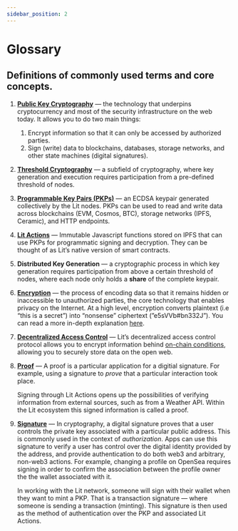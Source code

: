 ```yaml
---
sidebar_position: 2
---
```


# Glossary

## Definitions of commonly used terms and core concepts.

1. **[Public Key Cryptography](/Introduction/whatIsLitProtocol#decentralized-cryptography)** — the technology that underpins cryptocurrency and most of the security infrastructure on the web today. It allows you to do two main things:
    1. Encrypt information so that it can only be accessed by authorized parties.
    2. Sign (write) data to blockchains, databases, storage networks, and other state machines (digital signatures).
2. **[Threshold Cryptography](/Introduction/howItWorks#threshold-cryptography)** — a subfield of cryptography, where key generation and execution requires participation from a pre-defined threshold of nodes. 
3. **[Programmable Key Pairs (PKPs)](/coreConcepts/LitActionsAndPKPs/PKPs#what-are-programmable-key-pairs-pkps)** — an ECDSA keypair generated collectively by the Lit nodes. PKPs can be used to read and write data across blockchains (EVM, Cosmos, BTC), storage networks (IPFS, Ceramic), and HTTP endpoints.
4. **[Lit Actions](/coreConcepts/LitActionsAndPKPs/litActions#what-are-lit-actions)** — Immutable Javascript functions stored on IPFS that can use PKPs for programmatic signing and decryption. They can be thought of as Lit’s native version of smart contracts.
5. **Distributed Key Generation** — a cryptographic process in which key generation requires participation from above a certain threshold of nodes, where each node only holds a ******share****** of the complete keypair.
6. **[Encryption](/SDK/Explanation/encryption)** — the process of encoding data so that it remains hidden or inaccessible to unauthorized parties, the core technology that enables privacy on the Internet. At a high level, encryption converts plaintext (i.e “this is a secret”) into “nonsense” ciphertext (”e5sVVb#bn332J”). You can read a more in-depth explanation [here](https://www.cloudflare.com/learning/ssl/what-is-encryption/).
7. **[Decentralized Access Control](/coreConcepts/accessControl/intro)** — Lit’s decentralized access control protocol allows you to encrypt information behind [on-chain conditions](https://developer.litprotocol.com/coreConcepts/accessControl/intro), allowing you to securely store data on the open web.
8. **[Proof](/coreConcepts/LitActionsAndPKPs/litActions#proofs)** — A proof is a particular application for a digitial signature. For example, using a signature to *prove* that a particular interaction took place.
    
    Signing through Lit Actions opens up the possibilities of verifying information from external sources, such as from a Weather API. Within the Lit ecosystem this signed information is called a proof.
    
9. **[Signature](/coreConcepts/LitActionsAndPKPs/litActions#signing)** — In cryptography, a digital signature proves that a user controls the private key associated with a particular public address. This is commonly used in the context of *authorization*. Apps can use this signature to verify a user has control over the digital identity provided by the address, and provide authentication to do both web3 and arbitrary, non-web3 actions. For example, changing a profile on OpenSea requires signing in order to confirm the association between the profile owner the the wallet associated with it.
    
    In working with the Lit network, someone will sign with their wallet when they want to mint a PKP. That is a transaction signature — where someone is sending a transaction (minting). This signature is then used as the method of authentication over the PKP and associated Lit Actions.